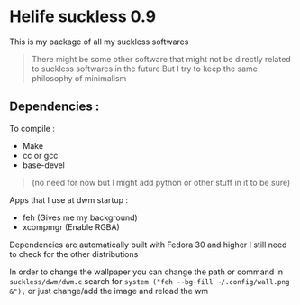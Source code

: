 # Helife suckless 0.9

This is my package of all my suckless softwares
> There might be some other software that might not be directly related to suckless softwares in the future
> But I try to keep the same philosophy of minimalism

## Dependencies :

To compile :

- Make
- cc or gcc
- base-devel 
> (no need for now but I might add python or other stuff in it to be sure)

Apps that I use at dwm startup : 
- feh (Gives me my background)
- xcompmgr (Enable RGBA)

Dependencies are automatically built with Fedora 30 and higher I still need to check for the other distributions

In order to change the wallpaper you can change the path or command in `suckless/dwm/dwm.c` search for `system ("feh --bg-fill ~/.config/wall.png &");` or just change/add the image and reload the wm
